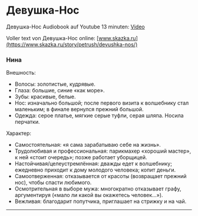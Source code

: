 # Девушка-Нос
Девушка-Нос Audiobook auf Youtube 13 minuten: [Video](https://www.youtube.com/watch?v=4MW5Mm2Dwoo
)

Voller text von Девушка-Нос online: [www.skazka.ru](https://www.skazka.ru/story/petrush/devushka-nos/)

### Нинa
Внешность:

- Волосы: золотистые, кудрявые.
- Глаза: большие, синие «как море».
- Зубы: красивые, белые.
- Нос: изначально большой; после первого визита к волшебнику стал маленьким; в финале вернулся прежний большой.
- Одежда: серое платье, мягкие серые туфли, серая шляпа. Носила перчатки.

Характер:

- Самостоятельная: «я сама зарабатываю себе на жизнь».
- Трудолюбивая и профессиональная: парикмахер «хороший мастер», к ней «стоит очередь»; позже работает уборщицей.
- Настойчивая/целеустремлённая: дважды едет к волшебнику; ежедневно приходит к дому молодого человека; копит деньги.
- Самоотверженная: отказывается от красоты (возвращает прежний нос), чтобы спасти любимого.
- Осмотрительная в выборе мужа: многократно отказывает графу, аргументируя («мало ли какой вы окажетесь человек…»).
- Вежливая: благодарит попутчика, приглашает на стрижку и на чай.

---


